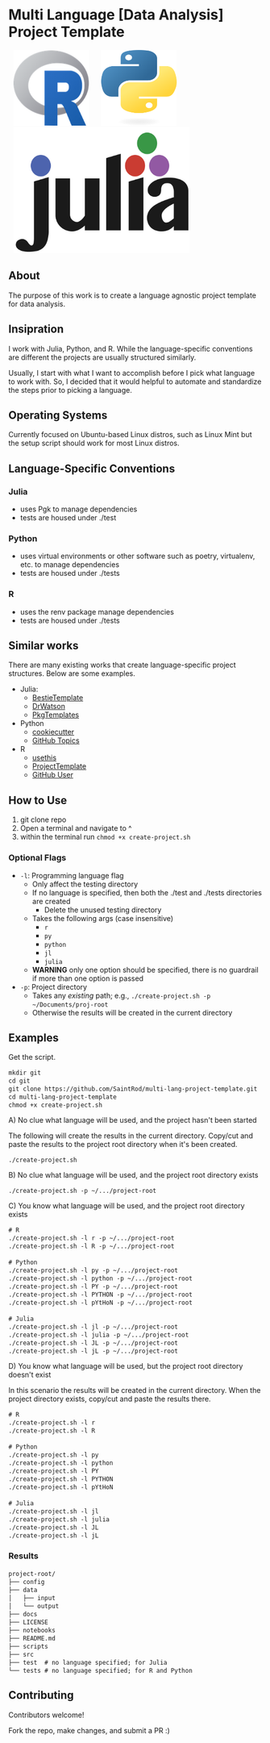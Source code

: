 # Multi Language [Data Analysis] Project Template

<p float="center">
  <img src="static/r.png" width="150" height="150" hspace="10"/>
  <img src="static/python.png" width="150" height="150" hspace="10"/> 
  <img src="static/julia.png" width="350" height="250" hspace="10"/>
</p>

## About

The purpose of this work is to create a language agnostic project template for data analysis.

## Insipration

I work with Julia, Python, and R.
While the language-specific conventions are different the projects are usually structured similarly.

Usually, I start with what I want to accomplish before I pick what language to work with.
So, I decided that it would helpful to automate and standardize the steps prior to picking a language.

## Operating Systems

Currently focused on Ubuntu-based Linux distros, such as Linux Mint but the setup script should work for most Linux distros.

## Language-Specific Conventions

### Julia

- uses Pgk to manage dependencies
- tests are housed under ./test

### Python

- uses virtual environments or other software such as poetry, virtualenv, etc. to manage dependencies
- tests are housed under ./tests

### R

- uses the renv package manage dependencies
- tests are housed under ./tests

## Similar works

There are many existing works that create language-specific project structures.
Below are some examples.

- Julia:
    - [BestieTemplate](https://github.com/abelsiqueira/BestieTemplate.jl)
    - [DrWatson](https://github.com/JuliaDynamics/DrWatson.jl)
    - [PkgTemplates](https://github.com/JuliaCI/PkgTemplates.jl)
- Python
    - [cookiecutter](https://cookiecutter.readthedocs.io/en/stable/)
    - [GitHub Topics](https://github.com/topics/python-project-template)
- R
    - [usethis](https://usethis.r-lib.org/)
    - [ProjectTemplate](https://github.com/KentonWhite/ProjectTemplate?tab=readme-ov-file)
    - [GitHub User](https://github.com/Pakillo/template)

## How to Use

1. git clone repo
2. Open a terminal and navigate to ^
3. within the terminal run `chmod +x create-project.sh`

### Optional Flags

- `-l`: Programming language flag
  - Only affect the testing directory
  - If no language is specified, then both the ./test and ./tests directories are created
    - Delete the unused testing directory
  - Takes the following args (case insensitive)
    - `r`
    - `py`
    - `python`
    - `jl`
    - `julia`
  - **WARNING** only one option should be specified, there is no guardrail if more than one option is passed
- `-p`: Project directory
  - Takes any *existing* path; e.g., `./create-project.sh -p ~/Documents/proj-root`
  - Otherwise the results will be created in the current directory

## Examples

Get the script.

```
mkdir git
cd git
git clone https://github.com/SaintRod/multi-lang-project-template.git
cd multi-lang-project-template
chmod +x create-project.sh
```

A) No clue what language will be used, and the project hasn't been started

The following will create the results in the current directory.
Copy/cut and paste the results to the project root directory when it's been created.


```
./create-project.sh
```

B) No clue what language will be used, and the project root directory exists
```
./create-project.sh -p ~/.../project-root
```

C) You know what language will be used, and the project root directory exists
```
# R
./create-project.sh -l r -p ~/.../project-root
./create-project.sh -l R -p ~/.../project-root

# Python
./create-project.sh -l py -p ~/.../project-root
./create-project.sh -l python -p ~/.../project-root
./create-project.sh -l PY -p ~/.../project-root
./create-project.sh -l PYTHON -p ~/.../project-root
./create-project.sh -l pYtHoN -p ~/.../project-root

# Julia
./create-project.sh -l jl -p ~/.../project-root
./create-project.sh -l julia -p ~/.../project-root
./create-project.sh -l JL -p ~/.../project-root
./create-project.sh -l jL -p ~/.../project-root
```

D) You know what language will be used, but the project root directory doesn't exist

In this scenario the results will be created in the current directory.
When the project directory exists, copy/cut and paste the results there.

```
# R
./create-project.sh -l r
./create-project.sh -l R

# Python
./create-project.sh -l py
./create-project.sh -l python
./create-project.sh -l PY
./create-project.sh -l PYTHON
./create-project.sh -l pYtHoN

# Julia
./create-project.sh -l jl
./create-project.sh -l julia
./create-project.sh -l JL
./create-project.sh -l jL
```

### Results

```
project-root/
├── config
├── data
│   ├── input
│   └── output
├── docs
├── LICENSE
├── notebooks
├── README.md
├── scripts
├── src
├── test  # no language specified; for Julia
└── tests # no language specified; for R and Python
```

## Contributing

Contributors welcome!

Fork the repo, make changes, and submit a PR :)
